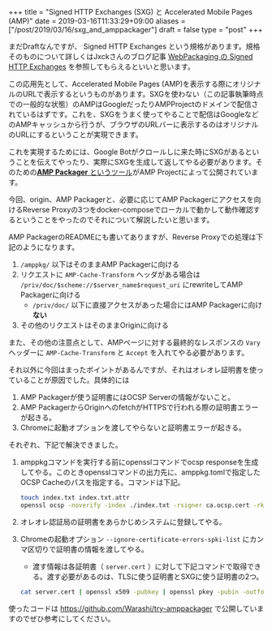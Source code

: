 +++
title = "Signed HTTP Exchanges (SXG) と Accelerated Mobile Pages (AMP)"
date = 2019-03-16T11:33:29+09:00
aliases = ["/post/2019/03/16/sxg_and_amppackager"]
draft = false
type = "post"
+++

まだDraftなんですが、 Signed HTTP Exchanges という規格があります。規格そのものについて詳しくはJxckさんのブログ記事 [WebPackaging の Signed HTTP Exchanges](https://blog.jxck.io/entries/2018-12-01/signed-http-exchanges.html) を参照してもらえるといいと思います。

この応用先として、Accelerated Mobile Pages (AMP)を表示する際にオリジナルのURLで表示するというものがあります。SXGを使わない（この記事執筆時点での一般的な状態）のAMPはGoogleだったりAMPProjectのドメインで配信されているはずです。これを、SXGをうまく使ってやることで配信はGoogleなどのAMPキャッシュから行うが、ブラウザのURLバーに表示するのはオリジナルのURLにするということが実現できます。

これを実現するためには、Google Botがクロールしに来た時にSXGがあるということを伝えてやったり、実際にSXGを生成して返してやる必要があります。そのための[**AMP Packager** というツール](https://github.com/ampproject/amppackager)がAMP Projectによって公開されています。

今回、origin、AMP Packagerと、必要に応じてAMP Packagerにアクセスを向けるReverse Proxyの3つをdocker-composeでローカルで動かして動作確認するということをやったのでそれについて解説したいと思います。

AMP PackagerのREADMEにも書いてありますが、Reverse Proxyでの処理は下記のようになります。

1.  `/amppkg/` 以下はそのままAMP Packagerに向ける
2.  リクエストに `AMP-Cache-Transform` ヘッダがある場合は `/priv/doc/$scheme://$server_name$request_uri` にrewriteしてAMP Packagerに向ける
    -   `/priv/doc/` 以下に直接アクセスがあった場合にはAMP Packagerに向け **ない**
3.  その他のリクエストはそのままOriginに向ける

また、その他の注意点として、AMPページに対する最終的なレスポンスの `Vary` ヘッダーに `AMP-Cache-Transform` と `Accept` を入れてやる必要があります。

それ以外に今回はまったポイントがあるんですが、それはオレオレ証明書を使っていることが原因でした。具体的には

1.  AMP Packagerが使う証明書にはOCSP Serverの情報がないこと。
2.  AMP PackagerからOriginへのfetchがHTTPSで行われる際の証明書エラーが起きる。
3.  Chromeに起動オプションを渡してやらないと証明書エラーが起きる。

それぞれ、下記で解決できました。

1.  amppkgコマンドを実行する前にopensslコマンドでocsp responseを生成してやる。このときopensslコマンドの出力先に、amppkg.tomlで指定したOCSP Cacheのパスを指定する。コマンドは下記。
    ```bash
    touch index.txt index.txt.attr
    openssl ocsp -noverify -index ./index.txt -rsigner ca.ocsp.cert -rkey ca.privkey -CA ca.cert -ndays 7 -issuer ca.cert -cert server.cert -respout /tmp/amppkg-ocsp
    ```
2.  オレオレ認証局の証明書をあらかじめシステムに登録してやる。
3.  Chromeの起動オプション `--ignore-certificate-errors-spki-list` にカンマ区切りで証明書の情報を渡してやる。

    -   渡す情報は各証明書（ `server.cert` ）に対して下記コマンドで取得できる。渡す必要があるのは、TLSに使う証明書とSXGに使う証明書の2つ。

    <!--listend-->

    ```bash
    cat server.cert | openssl x509 -pubkey | openssl pkey -pubin -outform der | openssl dgst -sha256 -binary | base64
    ```

使ったコードは <https://github.com/Warashi/try-amppackager> で公開していますのでぜひ参考にしてください。

